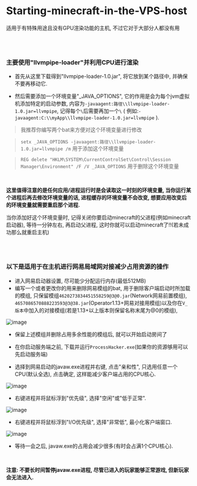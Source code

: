 # Starting-minecraft-in-the-VPS-host
适用于有特殊用途且没有GPU渲染功能的主机, 不过它对于大部分人都没有用

<br>
<br>

### 主要使用"llvmpipe-loader"并利用CPU进行渲染

- 首先从这里下载得到"llvmpipe-loader-1.0.jar", 将它放到某个路径中, 并确保不要再移动它.

- 然后需要添加一个环境变量"_JAVA_OPTIONS", 它的作用是会为每个jvm虚拟机添加特定的启动参数, 内容为`-javaagent:路径\\llvmpipe-loader-1.0.jar=llvmpipe`, 记得每个`\`后需要再加一个`\`
( 例如:`-javaagent:C:\\myApp\\llvmpipe-loader-1.0.jar=llvmpipe` ).

> 我推荐你编写两个bat来方便对这个环境变量进行修改

> `setx _JAVA_OPTIONS -javaagent:路径\\llvmpipe-loader-1.0.jar=llvmpipe /m` 用于添加这个环境变量

> `REG delete "HKLM\SYSTEM\CurrentControlSet\Control\Session Manager\Environment" /F /V _JAVA_OPTIONS` 用于删除这个环境变量

<br>

**这里值得注意的是任何应用/进程运行时是会读取这一时刻的环境变量, 当你运行某个进程后再去修改环境变量的话, 进程缓存的环境变量不会改变, 想要应用改变后的环境变量就需要重启那个进程.**


当你添加好这个环境变量时, 记得关闭你要启动minecraft的父进程(例如minecraft启动器), 等待一分钟左右, 再启动父进程, 这时你就可以启动minecraft了!!(若未成功那么就重启主机)

<br>
<br>

### 以下是适用于在主机进行网易局域网对接减少占用资源的操作

- 进入网易启动器设置, 尽可能少分配运行内存(最低512MB)
- 编写一个或者更改你的用来删除网易模组的bat, 用于删除客户端启动时所加载的模组, 
只保留模组`4620273834451558259@3@0.jar`(Network网易前置模组), `4657086570888223593@3@38.jar`(Operator1.13+网易对接用模组)以及你在`V_版本`中加入的对接模组(若是1.13+以上版本则保留名称末尾为@0的模组),

![image](https://github.com/Koud-Wind/Starting-minecraft-in-the-VPS-host/assets/123817318/5c1fdd7f-ed55-413f-9dee-403d35d13cce)

- 保留上述模组并删除占用多余性能的模组后, 就可以开始启动房间了


- 在你启动服务端之前, 下载并运行`ProcessHacker.exe`(如果你的资源够用可以先启动服务端)
- 选择到网易启动的javaw.exe进程并右键, 点击"亲和性", 只选用任意一个CPU(默认全选), 点击确定, 这样能减少客户端占用的CPU核心.

![image](https://github.com/Koud-Wind/Starting-minecraft-in-the-VPS-host/assets/123817318/647b237f-14a6-4a68-b32c-a50460fdfb9b)


- 右键进程并将鼠标浮到"优先级", 选择"空闲"或"低于正常".

![image](https://github.com/Koud-Wind/Starting-minecraft-in-the-VPS-host/assets/123817318/ee03a590-5780-4bf2-b95f-cc22b86cf0c9)

- 右键进程并将鼠标浮到"I/O优先级", 选择"非常低", 最小化客户端窗口.

![image](https://github.com/Koud-Wind/Starting-minecraft-in-the-VPS-host/assets/123817318/54dc2ca7-fd27-4c62-b206-393d5d2172c1)

- 等待一会之后, javaw.exe的占用会减少很多(有时会占满1个CPU核心).

<br>

**注意: 不要长时间暂停javaw.exe进程, 尽管已进入的玩家能够正常游戏, 但新玩家会无法进入.**












